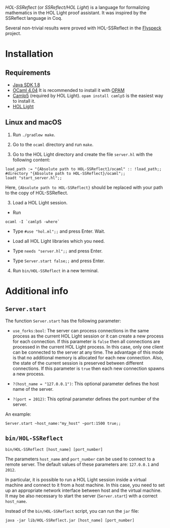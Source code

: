 *HOL-SSReflect* (or *SSReflect/HOL Light*) is a language for formalizing mathematics 
in the HOL Light proof assistant. It was inspired by the SSReflect language in Coq.

Several non-trivial results were proved with HOL-SSReflect in the 
[Flyspeck](https://github.com/flyspeck/flyspeck) project.

# Installation

## Requirements

 - [Java SDK 1.8](http://www.oracle.com/technetwork/java/javase/downloads/index.html)
 - [OCaml 4.04](http://ocaml.org/docs/install.html)
   It is recommended to install it with [OPAM](https://opam.ocaml.org/)
 - [Camlp5](https://camlp5.github.io/) (required by HOL Light). 
   `opam install camlp5` is the easiest way to install it.
 - [HOL Light](https://github.com/jrh13/hol-light)

## Linux and macOS

1) Run `./gradlew make`.

1) Go to the `ocaml` directory and run `make`.

2) Go to the HOL Light directory and create the file `server.hl` with the following content:
```
load_path := "{Absolute path to HOL-SSReflect}/ocaml" :: !load_path;;
#directory "{Absolute path to HOL-SSReflect}/ocaml";;
loadt "start_server.hl";;
```
Here, `{Absolute path to HOL-SSReflect}` should be replaced with your path to the
copy of HOL-SSReflect.

3) Load a HOL Light session.

 - Run
 ```
 ocaml -I `camlp5 -where`
 ```

- Type `#use "hol.ml";;` and press Enter. Wait.

- Load all HOL Light libraries which you need.

- Type `needs "server.hl";;` and press Enter.

- Type `Server.start false;;` and press Enter.
 
4) Run `bin/HOL-SSReflect` in a new terminal.

# Additional info

## `Server.start`

The function `Server.start` has the following parameter:
 
- `use_forks:bool`: The server can process connections in the same process 
as the current HOL Light session or it can create a new process for each connection.
If this parameter is `false` then all connections are processed in the current HOL Light
process. In this case, only one client can be connected to the server at any time. The advantage
of this mode is that no additional memory is allocated for each new connection. Also,
the state of the current session is preserved between different connections.
If this parameter is `true` then each new connection spawns a new process.

- `?(host_name = "127.0.0.1")`: This optional parameter defines the host name of the server.

- `?(port = 2012)`: This optinal parameter defines the port number of the server.

An example:
```
Server.start ~host_name:"my_host" ~port:1500 true;;
```

## `bin/HOL-SSReflect`

```
bin/HOL-SSReflect [host_name] [port_number]
```

The parameters `host_name` and `port_number` can be used to connect to a remote server. 
The default values of these parameters are: `127.0.0.1` and `2012`.

In particular, it is possible to run a HOL Light session inside a virtual machine and connect
to it from a host machine. In this case, you need to set up an appropriate network interface
between host and the virtual machine. It may be also necessary to start the server 
(`Server.start`) with a correct `host_name`.

Instead of the `bin/HOL-SSReflect` script, you can run the `jar` file:
```
java -jar lib/HOL-SSReflect.jar [host_name] [port_number]
```
